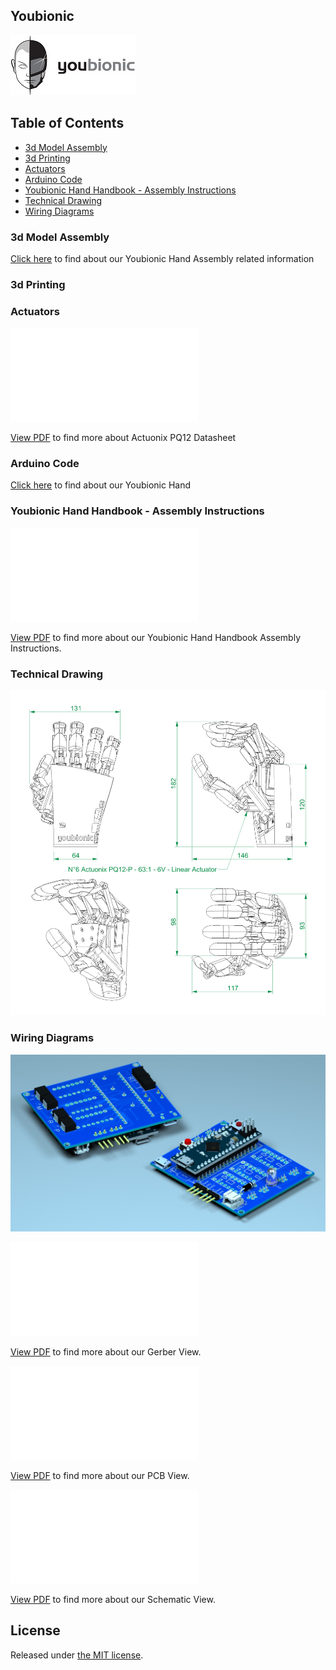 ## Youbionic

![Youbionic!](assets/youbionic-logo/LogoYouBionicLandscape200X200.jpg  "Youbionic")

## Table of Contents

- [3d Model Assembly](#3d-model-assembly)
- [3d Printing](#3d-printing)
- [Actuators](#actuators)
- [Arduino Code](#arduino-code)
- [Youbionic Hand Handbook - Assembly Instructions](#handbook-assembly-instructions)
- [Technical Drawing](#technical-drawing)
- [Wiring Diagrams](#wiring-diagrams)

### 3d Model Assembly
[Click here](assets/3d-model-assembly/Youbionic-Hand-2019-Assembly.igs) to find about our Youbionic Hand Assembly related information

### 3d Printing
<script src="https://embed.github.com/view/3d/Youbionic/Youbionic/master/assets/3d-printing/Back_Smooth_logo_Left.stl"></script>

### Actuators
<object data="assets/actuators/Actuonix-PQ12-Datasheet-D.pdf" type="application/pdf" width="700px" height="700px">
    <embed src="assets/actuators/Actuonix-PQ12-Datasheet-D.pdf">
        <p><a href="assets/actuators/Actuonix-PQ12-Datasheet-D.pdf">View PDF</a> to find more about Actuonix PQ12 Datasheet </p>
    </embed>
</object>

### Arduino Code
[Click here](assets/arduino-code/Youbionic_Hand.ino) to find about our Youbionic Hand

### Youbionic Hand Handbook - Assembly Instructions
<object data="assets/handbook-assembly-instructions/Youbionic-Hand-Handbook-Assembly-Instructions.pdf" type="application/pdf" width="700px" height="700px">
    <embed src="assets/handbook-assembly-instructions/Youbionic-Hand-Handbook-Assembly-Instructions.pdf">
        <p><a href="assets/handbook-assembly-instructions/Youbionic-Hand-Handbook-Assembly-Instructions.pdf">View PDF</a> to find more about our Youbionic Hand Handbook Assembly Instructions.</p>
    </embed>
</object>

### Technical Drawing
![Technical Drawing!](assets/technical-drawing/Youbionic-Hand-Technical-Drawing.jpg "Technical Drawing")

### Wiring Diagrams
![Wiring Daigram!](assets/wiring-diagrams/3D1.jpg  "3D")

<object data="assets/wiring-diagrams/gerber-view.pdf" type="application/pdf" width="700px" height="700px">
    <embed src="assets/wiring-diagrams/gerber-view.pdf">
        <p><a href="assets/wiring-diagrams/gerber-view.pdf"> View PDF</a> to find more about our Gerber View.</p>
    </embed>
</object>

<object data="assets/wiring-diagrams/pcb-view.pdf" type="application/pdf" width="700px" height="700px">
    <embed src="assets/wiring-diagrams/pcb-view.pdf">
        <p><a href="assets/wiring-diagrams/pcb-view.pdf">View PDF</a> to find more about our PCB View.</p>
    </embed>
</object> 

<object data="assets/wiring-diagrams/schematic-v2.pdf" type="application/pdf" width="700px" height="700px">
    <embed src="assets/wiring-diagrams/schematic-v2.pdf">
        <p><a href="assets/wiring-diagrams/schematic-v2.pdf">View PDF</a> to find more about our Schematic View.</a></p>
    </embed>
</object>

## License

Released under [the MIT license](LICENSE).
